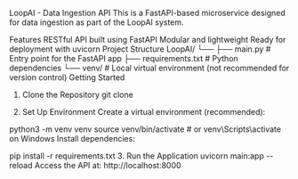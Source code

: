 LoopAI - Data Ingestion API
This is a FastAPI-based microservice designed for data ingestion as part of the LoopAI system.

Features
RESTful API built using FastAPI
Modular and lightweight
Ready for deployment with uvicorn
Project Structure
LoopAI/
└── 
    ├── main.py               # Entry point for the FastAPI app
    ├── requirements.txt      # Python dependencies
    └── venv/                 # Local virtual environment (not recommended for version control)
Getting Started
1. Clone the Repository
git clone <repository-url>

2. Set Up Environment
Create a virtual environment (recommended):

python3 -m venv venv
source venv/bin/activate  # or venv\Scripts\activate on Windows
Install dependencies:

pip install -r requirements.txt
3. Run the Application
uvicorn main:app --reload
Access the API at: http://localhost:8000
